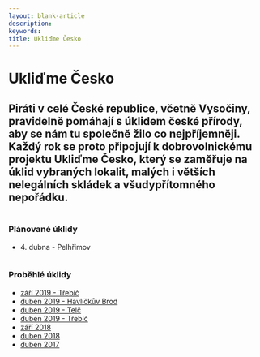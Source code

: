 ```yaml
---
layout: blank-article
description: 
keywords: 
title: Ukliďme Česko
---
```


<div class="pce-hero pce-hero--entry">
    <div class="pce-hero__content">
        <h1 class="c-page-title">Ukliďme Česko</h1>
        <h2 class="t-h4-alt">Piráti v celé České republice, včetně Vysočiny, pravidelně pomáhají s úklidem české přírody, aby se nám tu společně žilo co nejpříjemněji. Každý rok se proto připojují k dobrovolnickému projektu Ukliďme Česko, který se zaměřuje na úklid vybraných lokalit, malých i větších nelegálních skládek a všudypřítomného nepořádku.</h2>
    </div>
</div>
<div class="row o-section-block c-emphasized-text">
    <div class="medium-12 large-12 columns">
        <section class="o-section">
            <div class="o-secion-header o-section-header--bordered">
                <h3 class="o-section__heading t-h4-super">Plánované úklidy</h3>
            </div>
            <div class="u-1margin--top">
              <ul><li>4. dubna - Pelhřimov </li>                
                </ul>
            </div>
        </section>
    </div>
    <div class="medium-12 large-12 columns">
        <section class="o-section">
            <div class="o-secion-header o-section-header--bordered">
                <h3 class="o-section__heading t-h4-super">Proběhlé úklidy</h3>
            </div>
            <div class="u-1margin--top">
                <ul>
                    <li><a href="https://www.facebook.com/events/520953695116421/" target="_blank" rel="noopener">září 2019 - Třebíč</a></li>
                    <li><a href="https://www.facebook.com/events/566431393834338/" target="_blank" rel="noopener">duben 2019 - Havlíčkův Brod</a></li>
                    <li><a href="https://www.facebook.com/events/817292845277928/" target="_blank" rel="noopener">duben 2019 - Telč</a></li>
                    <li><a href="https://www.facebook.com/events/2267178543609498/" target="_blank" rel="noopener">duben 2019 - Třebíč</a></li>
                    <li><a href="https://vysocina.pirati.cz/aktuality/uklidme-cesko.html" target="_blank" rel="noopener">září 2018</a></li>
                    <li><a href="https://wiki.pirati.cz/regiony/vysocina/tiskove-zpravy/uklidme_cesko" target="_blank" rel="noopener">duben 2018</a></li>
                    <li><a href="https://wiki.pirati.cz/regiony/vysocina/tiskove-zpravy/pirati_uklidili_jsme_v_okoli_havlickova_brodu_chotebore_a_telce" target="_blank" rel="noopener">duben 2017</a></li>
                </ul>
            </div>
        </section>
    </div> 
</div>
